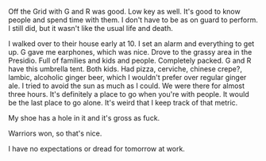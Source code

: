 Off the Grid with G and R was good. Low key as well. It's good to know people and spend time with them. I don't have to be as on guard to perform. I still did, but it wasn't like the usual life and death.

I walked over to their house early at 10. I set an alarm and everything to get up. G gave me earphones, which was nice. Drove to the grassy area in the Presidio. Full of families and kids and people. Completely packed. G and R have this umbrella tent. Both kids. Had pizza, cerviche, chinese crepe?, lambic, alcoholic ginger beer, which I wouldn't prefer over regular ginger ale. I tried to avoid the sun as much as I could. We were there for almost three hours. It's definitely a place to go when you're with people. It would be the last place to go alone. It's weird that I keep track of that metric.

My shoe has a hole in it and it's gross as fuck.

Warriors won, so that's nice.

I have no expectations or dread for tomorrow at work.
